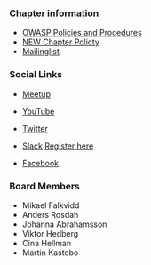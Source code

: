### Chapter information
* [OWASP Policies and Procedures](https://owasp.org/www-policy/)
* [NEW Chapter Policty](https://owasp.org/www-policy/operational/chapters)
* [Mailinglist](https://groups.google.com/a/owasp.org/forum/#!forum/gothenburg-chapter/) 

### Social Links
* [Meetup](https://www.meetup.com/OWASP-Goteborg-Meetup-Group/)

* [YouTube](http://www.youtube.com/user/owaspgbg)
* [Twitter](https://twitter.com/owaspgbg)
* [Slack](https://owasp.slack.com/) [Register here](https://join.slack.com/t/owasp/shared_invite/enQtNjExMTc3MTg0MzU4LTViMDg1MmJiMzMwZGUxZjgxZWQ1MTE0NTBlOTBhNjhhZDIzZTZiNmEwOTJlYjdkMzAxMGVhNDkwNDNiNjZiOWQ)
* [Facebook](https://www.facebook.com/owaspgbg/)

### Board Members
* Mikael Falkvidd
* Anders Rosdah
* Johanna Abrahamsson
* Viktor Hedberg
* Cina Hellman
* Martin Kastebo
